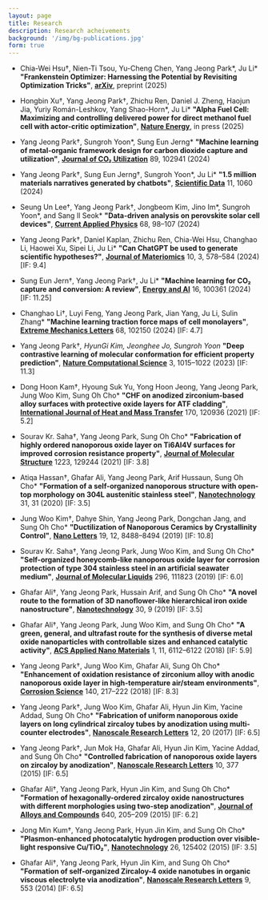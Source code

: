 ```yaml
---
layout: page
title: Research
description: Research acheivements
background: '/img/bg-publications.jpg'
form: true
---
```


* Chia-Wei Hsu†, Nien-Ti Tsou, Yu-Cheng Chen, Yang Jeong Park\*, Ju Li\*
  **"Frankenstein Optimizer: Harnessing the Potential by Revisiting Optimization Tricks"**,
  **[arXiv](#)**, preprint (2025)

* Hongbin Xu†, Yang Jeong Park†, Zhichu Ren, Daniel J. Zheng, Haojun Jia, Yuriy Román-Leshkov, Yang Shao-Horn\*, Ju Li\*
  **"Alpha Fuel Cell: Maximizing and controlling delivered power for direct methanol fuel cell with actor-critic optimization"**,
  **[Nature Energy](#)**, in press (2025)

* Yang Jeong Park†, Sungroh Yoon\*, Sung Eun Jerng\*
  **"Machine learning of metal-organic framework design for carbon dioxide capture and utilization"**,
  **[Journal of CO₂ Utilization](https://doi.org/10.1016/j.jcou.2024.102941)** 89, 102941 (2024)

* Yang Jeong Park†, Sung Eun Jerng†, Sungroh Yoon\*, Ju Li\*
  **"1.5 million materials narratives generated by chatbots"**,
  **[Scientific Data](https://doi.org/10.1038/s41597-024-03886-w)** 11, 1060 (2024)

* Seung Un Lee†, Yang Jeong Park†, Jongbeom Kim, Jino Im\*, Sungroh Yoon\*, and Sang Il Seok\*
  **"Data-driven analysis on perovskite solar cell devices"**,
  **[Current Applied Physics](https://doi.org/10.1016/j.cap.2024.09.003)** 68, 98–107 (2024)

* Yang Jeong Park†, Daniel Kaplan, Zhichu Ren, Chia-Wei Hsu, Changhao Li, Haowei Xu, Sipei Li, Ju Li\*
  **"Can ChatGPT be used to generate scientific hypotheses?"**,
  **[Journal of Materiomics](https://doi.org/10.1016/j.jmat.2023.08.007)** 10, 3, 578–584 (2024) \[IF: 9.4]

* Sung Eun Jern†, Yang Jeong Park†, Ju Li\*
  **"Machine learning for CO₂ capture and conversion: A review"**,
  **[Energy and AI](https://doi.org/10.1016/j.egyai.2024.100361)** 16, 100361 (2024) \[IF: 11.25]

* Changhao Li†, Luyi Feng, Yang Jeong Park, Jian Yang, Ju Li, Sulin Zhang\*
  **"Machine learning traction force maps of cell monolayers"**,
  **[Extreme Mechanics Letters](https://doi.org/10.1016/j.eml.2024.102150)** 68, 102150 (2024) \[IF: 4.7]

* Yang Jeong Park†*, HyunGi Kim, Jeonghee Jo, Sungroh Yoon*
  **"Deep contrastive learning of molecular conformation for efficient property prediction"**,
  **[Nature Computational Science](https://doi.org/10.1038/s43588-023-00560-w)** 3, 1015–1022 (2023) \[IF: 11.3]

* Dong Hoon Kam†, Hyoung Suk Yu, Yong Hoon Jeong, Yang Jeong Park, Jung Woo Kim, Sung Oh Cho\*
  **"CHF on anodized zirconium-based alloy surfaces with protective oxide layers for ATF cladding"**,
  **[International Journal of Heat and Mass Transfer](https://doi.org/10.1016/j.ijheatmasstransfer.2021.120936)** 170, 120936 (2021) \[IF: 5.2]

* Sourav Kr. Saha†, Yang Jeong Park, Sung Oh Cho\*
  **"Fabrication of highly ordered nanoporous oxide layer on Ti6Al4V surfaces for improved corrosion resistance property"**,
  **[Journal of Molecular Structure](https://doi.org/10.1016/j.molstruc.2020.129244)** 1223, 129244 (2021) \[IF: 3.8]

* Atiqa Hassan†, Ghafar Ali, Yang Jeong Park, Arif Hussaun, Sung Oh Cho\*
  **"Formation of a self-organized nanoporous structure with open-top morphology on 304L austenitic stainless steel"**,
  **[Nanotechnology](https://doi.org/10.1088/1361-6528/ab8997)** 31, 31 (2020) \[IF: 3.5]

* Jung Woo Kim†, Dahye Shin, Yang Jeong Park, Dongchan Jang, and Sung Oh Cho\*
  **"Ductilization of Nanoporous Ceramics by Crystallinity Control"**,
  **[Nano Letters](https://doi.org/10.1021/acs.nanolett.9b02838)** 19, 12, 8488–8494 (2019) \[IF: 10.8]

* Sourav Kr. Saha†, Yang Jeong Park, Jung Woo Kim, and Sung Oh Cho\*
  **"Self-organized honeycomb-like nanoporous oxide layer for corrosion protection of type 304 stainless steel in an artificial seawater medium"**,
  **[Journal of Molecular Liquids](https://doi.org/10.1016/j.molliq.2019.111823)** 296, 111823 (2019) \[IF: 6.0]

* Ghafar Ali†, Yang Jeong Park, Hussain Arif, and Sung Oh Cho\*
  **"A novel route to the formation of 3D nanoflower-like hierarchical iron oxide nanostructure"**,
  **[Nanotechnology](https://doi.org/10.1088/1361-6528/aaf52a)** 30, 9 (2019) \[IF: 3.5]

* Ghafar Ali†, Yang Jeong Park, Jung Woo Kim, and Sung Oh Cho\*
  **"A green, general, and ultrafast route for the synthesis of diverse metal oxide nanoparticles with controllable sizes and enhanced catalytic activity"**,
  **[ACS Applied Nano Materials](https://doi.org/10.1021/acsanm.8b01220)** 1, 11, 6112–6122 (2018) \[IF: 5.9]

* Yang Jeong Park†, Jung Woo Kim, Ghafar Ali, Sung Oh Cho\*
  **"Enhancement of oxidation resistance of zirconium alloy with anodic nanoporous oxide layer in high-temperature air/steam environments"**,
  **[Corrosion Science](https://doi.org/10.1016/j.corsci.2018.05.044)** 140, 217–222 (2018) \[IF: 8.3]

* Yang Jeong Park†, Jung Woo Kim, Ghafar Ali, Hyun Jin Kim, Yacine Addad, Sung Oh Cho\*
  **"Fabrication of uniform nanoporous oxide layers on long cylindrical zircaloy tubes by anodization using multi-counter electrodes"**,
  **[Nanoscale Research Letters](https://doi.org/10.1186/s11671-016-1774-1)** 12, 20 (2017) \[IF: 6.5]

* Yang Jeong Park†, Jun Mok Ha, Ghafar Ali, Hyun Jin Kim, Yacine Addad, and Sung Oh Cho\*
  **"Controlled fabrication of nanoporous oxide layers on zircaloy by anodization"**,
  **[Nanoscale Research Letters](https://doi.org/10.1186/s11671-015-1086-x)** 10, 377 (2015) \[IF: 6.5]

* Ghafar Ali†, Yang Jeong Park, Hyun Jin Kim, and Sung Oh Cho\*
  **"Formation of hexagonally-ordered zircaloy oxide nanostructures with different morphologies using two-step anodization"**,
  **[Journal of Alloys and Compounds](https://doi.org/10.1016/j.jallcom.2015.03.214)** 640, 205–209 (2015) \[IF: 6.2]

* Jong Min Kum†, Yang Jeong Park, Hyun Jin Kim, and Sung Oh Cho\*
  **"Plasmon-enhanced photocatalytic hydrogen production over visible-light responsive Cu/TiO₂"**,
  **[Nanotechnology](https://doi.org/10.1088/0957-4484/26/12/125402)** 26, 125402 (2015) \[IF: 3.5]

* Ghafar Ali†, Yang Jeong Park, Hyun Jin Kim, and Sung Oh Cho\*
  **"Formation of self-organized Zircaloy-4 oxide nanotubes in organic viscous electrolyte via anodization"**,
  **[Nanoscale Research Letters](https://doi.org/10.1186/1556-276X-9-553)** 9, 553 (2014) \[IF: 6.5]
